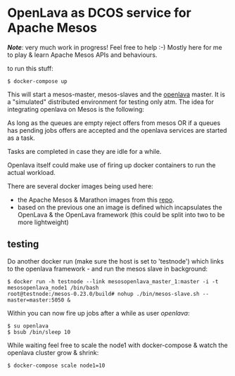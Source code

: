 # OpenLava as DCOS service for Apache Mesos

***Note***: very much work in progress! Feel free to help :-) Mostly here
for me to play & learn Apache Mesos APIs and behaviours.

to run this stuff:

    $ docker-compose up

This will start a mesos-master, mesos-slaves and the
[openlava](http://openlava.org) master. It is a "simulated" distributed
environment for testing only atm. The idea for integrating openlava on
Mesos is the following:

As long as the queues are empty reject offers from mesos OR if a queues has
pending jobs offers are accepted and the openlava services are started as a
task.

Tasks are completed in case they are idle for a while.

Openlava itself could make use of firing up docker containers to run the
actual workload.

There are several docker images being used here:

* the Apache Mesos & Marathon images from  this
 [repo](https://github.com/tmetsch/docker_compose_mesos).
* based on the previous one an image is defined which incapsulates the
OpenLava & the OpenLava framework (this could be split into two to be more
lightweight)


## testing

Do another docker run (make sure the host is set to 'testnode') which links to
the openlava framework - and run the mesos slave in background:

    $ docker run -h testnode --link mesosopenlava_master_1:master -i -t mesosopenlava_node1 /bin/bash
    root@testnode:/mesos-0.23.0/build# nohup ./bin/mesos-slave.sh --master=master:5050 &

Within you can now fire up jobs after a while as user *openlava*:

    $ su openlava
    $ bsub /bin/sleep 10

While waiting feel free to scale the node1 with docker-compose & watch the
openlava cluster grow & shrink:

    $ docker-compose scale node1=10